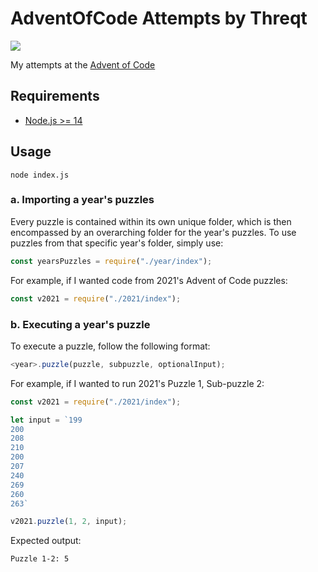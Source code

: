 # AdventOfCode Attempts by Threqt 
<img src="https://img.shields.io/badge/language-javascript-yellow">

My attempts at the [Advent of Code](https://adventofcode.com)

## Requirements
- [Node.js >= 14](https://nodejs.org/en/)

## Usage
```
node index.js
```

### a. Importing a year's puzzles
Every puzzle is contained within its own unique folder, which is then encompassed by an overarching folder for the year's puzzles. 
To use puzzles from that specific year's folder, simply use:

```JavaScript
const yearsPuzzles = require("./year/index");
```

For example, if I wanted code from 2021's Advent of Code puzzles:

```JavaScript
const v2021 = require("./2021/index");
```

### b. Executing a year's puzzle
To execute a puzzle, follow the following format:

```JavaScript
<year>.puzzle(puzzle, subpuzzle, optionalInput);
```

For example, if I wanted to run 2021's Puzzle 1, Sub-puzzle 2:

```JavaScript
const v2021 = require("./2021/index");

let input = `199
200
208
210
200
207
240
269
260
263`

v2021.puzzle(1, 2, input);
```

Expected output:

```
Puzzle 1-2: 5
```
